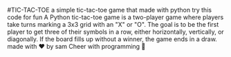#TIC-TAC-TOE
a simple tic-tac-toe game that made with python try this code for fun
A Python tic-tac-toe game is a two-player game where players take turns marking a 3x3 grid with an "X" or "O". The goal is to be the first player to get three of their symbols in a row, either horizontally, vertically, or diagonally. If the board fills up without a winner, the game ends in a draw. 
made with ❤️ by sam
Cheer with programming 🙌
